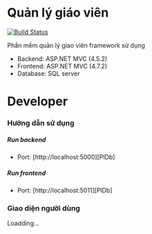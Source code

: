# Quản lý giáo viên
[![Build Status](https://travis-ci.org/joemccann/dillinger.svg?branch=master)](https://travis-ci.org/joemccann/dillinger)

Phần mềm quản lý giao viên framework sử dụng

  - Backend: ASP.NET MVC (4.5.2)
  - Frontend: ASP.NET MVC (4.7.2)
  - Database: SQL server

# Developer
### Hưỡng dẫn sử dụng

##### Run backend 
 - Port: [http://localhost:5000][PlDb] 

##### Run frontend
- Port: [http://localhost:5011][PlDb]

### Giao diện người dùng
Loadding...
